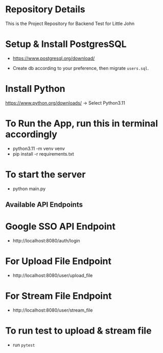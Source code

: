 # Repository Details
This is the Project Repository for Backend Test for Little John

# Setup & Install PostgresSQL
* https://www.postgresql.org/download/

* Create db according to your preference, then migrate `users.sql`.

# Install Python
https://www.python.org/downloads/ -> Select Python3.11

# To Run the App, run this in terminal accordingly
*  python3.11 -m venv venv
* pip install -r requirements.txt

# To start the server
* python main.py

## Available API Endpoints 

# Google SSO API Endpoint
* http://localhost:8080/auth/login

# For Upload File Endpoint
* http://localhost:8080/user/upload_file

# For Stream File Endpoint
* http://localhost:8080/user/stream_file

# To run test to upload & stream file
* run `pytest`